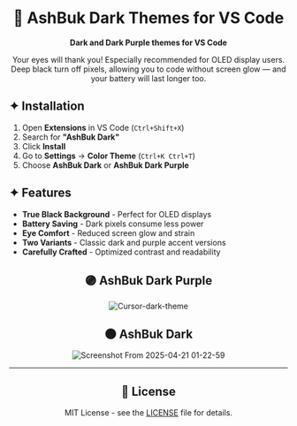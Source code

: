 <div align="center">

# 🌙 AshBuk Dark Themes for VS Code

**Dark and Dark Purple themes for VS Code**

Your eyes will thank you! Especially recommended for OLED display users.  
Deep black turn off pixels, allowing you to code without screen glow — and your battery will last longer too.

</div>

## ✦ Installation

1. Open **Extensions** in VS Code (`Ctrl+Shift+X`)
2. Search for **"AshBuk Dark"**
3. Click **Install**
4. Go to **Settings** → **Color Theme** (`Ctrl+K Ctrl+T`)
5. Choose **AshBuk Dark** or **AshBuk Dark Purple**

## ✦ Features

- **True Black Background** - Perfect for OLED displays
- **Battery Saving** - Dark pixels consume less power
- **Eye Comfort** - Reduced screen glow and strain
- **Two Variants** - Classic dark and purple accent versions
- **Carefully Crafted** - Optimized contrast and readability

<div align="center">

## 🟣 AshBuk Dark Purple
![Cursor-dark-theme](https://github.com/user-attachments/assets/d1703a89-ce0d-4860-be9c-56dcec304ac4)

## 🌑 AshBuk Dark  
![Screenshot From 2025-04-21 01-22-59](https://github.com/user-attachments/assets/470aa8af-31ec-4b16-a5d4-e05094b8943c)

</div>

---

<div align="center">

## 📄 License

MIT License - see the [LICENSE](LICENSE.txt) file for details.

</div>
